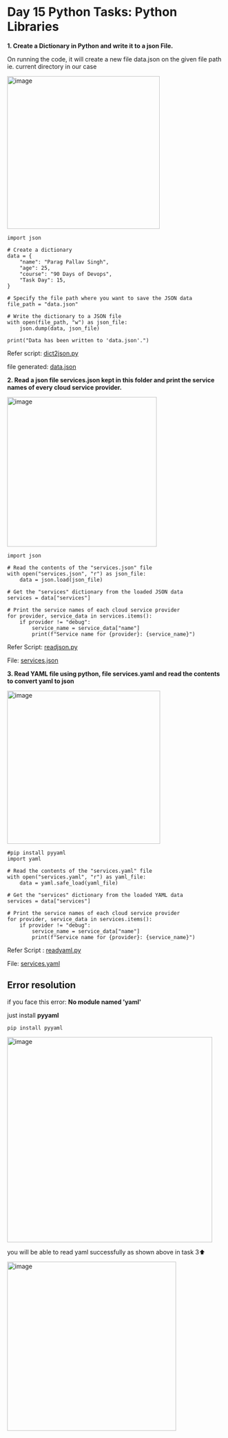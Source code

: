 # Day 15 Python Tasks: Python Libraries

**1. Create a Dictionary in Python and write it to a json File.**

On running the code, it will create a new file data.json on the given file path ie. current directory in our case

<img width="354" alt="image" src="https://github.com/paragpallavsingh/90DaysOfDevOps/assets/40052830/30444e1a-3aef-49a6-8c2a-61907a46891b">

```
import json

# Create a dictionary
data = {
    "name": "Parag Pallav Singh",
    "age": 25,
    "course": "90 Days of Devops",
    "Task Day": 15,
}

# Specify the file path where you want to save the JSON data
file_path = "data.json"

# Write the dictionary to a JSON file
with open(file_path, "w") as json_file:
    json.dump(data, json_file)

print("Data has been written to 'data.json'.")
```
Refer script: [dict2json.py](https://github.com/paragpallavsingh/90DaysOfDevOps/blob/master/submission/day15/dict2json.py)

file generated: [data.json](https://github.com/paragpallavsingh/90DaysOfDevOps/blob/master/submission/day15/data.json)

**2. Read a json file services.json kept in this folder and print the service names of every cloud service provider.**

<img width="347" alt="image" src="https://github.com/paragpallavsingh/90DaysOfDevOps/assets/40052830/5a5cba1c-4294-4711-b17e-ff4d5fdfd24b">

```
import json

# Read the contents of the "services.json" file
with open("services.json", "r") as json_file:
    data = json.load(json_file)

# Get the "services" dictionary from the loaded JSON data
services = data["services"]

# Print the service names of each cloud service provider
for provider, service_data in services.items():
    if provider != "debug":
        service_name = service_data["name"]
        print(f"Service name for {provider}: {service_name}")
```
Refer Script: [readjson.py](https://github.com/paragpallavsingh/90DaysOfDevOps/blob/master/submission/day15/readjson.py)

File: [services.json](https://github.com/paragpallavsingh/90DaysOfDevOps/blob/master/submission/day15/services.json)

**3. Read YAML file using python, file services.yaml and read the contents to convert yaml to json**

<img width="355" alt="image" src="https://github.com/paragpallavsingh/90DaysOfDevOps/assets/40052830/bf00756e-9364-4ac0-9f9f-83c3949c24ca">

```
#pip install pyyaml
import yaml

# Read the contents of the "services.yaml" file
with open("services.yaml", "r") as yaml_file:
    data = yaml.safe_load(yaml_file)

# Get the "services" dictionary from the loaded YAML data
services = data["services"]

# Print the service names of each cloud service provider
for provider, service_data in services.items():
    if provider != "debug":
        service_name = service_data["name"]
        print(f"Service name for {provider}: {service_name}")
```

Refer Script : [readyaml.py](https://github.com/paragpallavsingh/90DaysOfDevOps/blob/master/submission/day15/readyaml.py)

File: [services.yaml](https://github.com/paragpallavsingh/90DaysOfDevOps/blob/master/submission/day15/services.yaml)

## Error resolution

if you face this error: **No module named 'yaml'**

just install **pyyaml**

```
pip install pyyaml
```
<img width="476" alt="image" src="https://github.com/paragpallavsingh/90DaysOfDevOps/assets/40052830/8c384b3e-7b20-4003-a11d-4a863466bec5">

you will be able to read yaml successfully as shown above in task 3⬆️

<img width="392" alt="image" src="https://github.com/paragpallavsingh/90DaysOfDevOps/assets/40052830/5cb1fba1-efa6-467c-8d0e-37ad69b9a31a">
